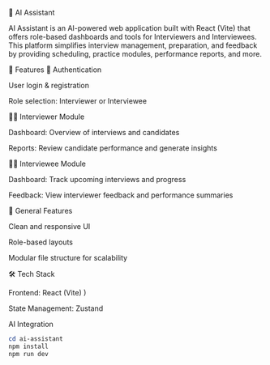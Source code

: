 🤖 AI Assistant

AI Assistant is an AI-powered web application built with React (Vite) that offers role-based dashboards and tools for Interviewers and Interviewees. This platform simplifies interview management, preparation, and feedback by providing scheduling, practice modules, performance reports, and more.

🚀 Features
🔑 Authentication

User login & registration

Role selection: Interviewer or Interviewee

👨‍💼 Interviewer Module

Dashboard: Overview of interviews and candidates


Reports: Review candidate performance and generate insights

👩‍🎓 Interviewee Module

Dashboard: Track upcoming interviews and progress


Feedback: View interviewer feedback and performance summaries

🎨 General Features

Clean and responsive UI

Role-based layouts

Modular file structure for scalability

🛠 Tech Stack

Frontend: React (Vite)
)

State Management: Zustand 


AI Integration

```powershell
cd ai-assistant
npm install
npm run dev
```



